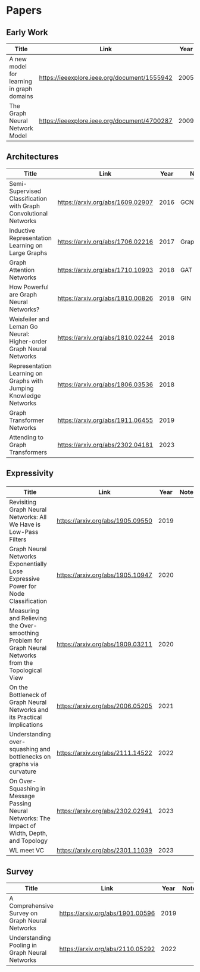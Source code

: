 # Papers


## Early Work

| Title  | Link  | Year  | Note |
|---|---|---|---|
| A new model for learning in graph domains  | https://ieeexplore.ieee.org/document/1555942  | 2005  | |
|  The Graph Neural Network Model |  https://ieeexplore.ieee.org/document/4700287 |  2009 | |
## Architectures

| Title  | Link  | Year  | Note |
|---|---|---|---|
| Semi-Supervised Classification with Graph Convolutional Networks | https://arxiv.org/abs/1609.02907  | 2016  | GCN |
 Inductive Representation Learning on Large Graphs | https://arxiv.org/abs/1706.02216  | 2017  | GraphSAGE |
| Graph Attention Networks | https://arxiv.org/abs/1710.10903  | 2018  | GAT | |
| How Powerful are Graph Neural Networks? |  https://arxiv.org/abs/1810.00826 |  2018  | GIN |
|  Weisfeiler and Leman Go Neural: Higher-order Graph Neural Networks |  https://arxiv.org/abs/1810.02244 |  2018 |   |   
| Representation Learning on Graphs with Jumping Knowledge Networks   |  https://arxiv.org/abs/1806.03536 | 2018  |   |
| Graph Transformer Networks  |  https://arxiv.org/abs/1911.06455 |  2019 |   |
| Attending to Graph Transformers  | https://arxiv.org/abs/2302.04181  | 2023  |   |



## Expressivity

### 



| Title  | Link  | Year  | Note |
|---|---|---|---|
|  Revisiting Graph Neural Networks: All We Have is Low-Pass Filters  | https://arxiv.org/abs/1905.09550  | 2019  |   |
| Graph Neural Networks Exponentially Lose Expressive Power for Node Classification  | https://arxiv.org/abs/1905.10947  | 2020  | |  
| Measuring and Relieving the Over-smoothing Problem for Graph Neural Networks from the Topological View  |  https://arxiv.org/abs/1909.03211 | 2020  |   |
|  On the Bottleneck of Graph Neural Networks and its Practical Implications  | https://arxiv.org/abs/2006.05205  | 2021  |   |
| Understanding over-squashing and bottlenecks on graphs via curvature   |  https://arxiv.org/abs/2111.14522  | 2022  |   |
|  On Over-Squashing in Message Passing Neural Networks: The Impact of Width, Depth, and Topology |  https://arxiv.org/abs/2302.02941 | 2023  |   |
|  WL meet VC | https://arxiv.org/abs/2301.11039  | 2023  |   |


## Survey

| Title  | Link  | Year  | Note |
|---|---|---|---|
| A Comprehensive Survey on Graph Neural Networks  |  https://arxiv.org/abs/1901.00596 | 2019  |   |
|  Understanding Pooling in Graph Neural Networks  | https://arxiv.org/abs/2110.05292  | 2022  |   |


